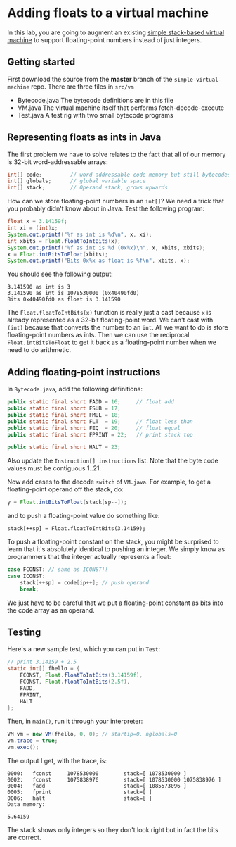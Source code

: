 # Adding floats to a virtual machine

In this lab, you are going to augment an existing [simple stack-based virtual machine](https://github.com/parrt/simple-virtual-machine) to support floating-point numbers instead of just integers.

## Getting started

First download the source from the **master** branch of the `simple-virtual-machine` repo. There are three files in `src/vm`

* Bytecode.java The bytecode definitions are in this file
* VM.java The virtual machine itself that performs fetch-decode-execute
* Test.java  A test rig with two small bytecode programs

## Representing floats as ints in Java

The first problem we have to solve relates to the fact that all of our memory is 32-bit word-addressable arrays:
 
```java
int[] code;         // word-addressable code memory but still bytecodes.
int[] globals;      // global variable space
int[] stack;		// Operand stack, grows upwards
```

How can we store floating-point numbers in an `int[]`? We need a trick that you probably didn't know about in Java. Test the following program:

```java
float x = 3.14159f;
int xi = (int)x;
System.out.printf("%f as int is %d\n", x, xi);
int xbits = Float.floatToIntBits(x);
System.out.printf("%f as int is %d (0x%x)\n", x, xbits, xbits);
x = Float.intBitsToFloat(xbits);
System.out.printf("Bits 0x%x as float is %f\n", xbits, x);
```

You should see the following output:

```
3.141590 as int is 3
3.141590 as int is 1078530000 (0x40490fd0)
Bits 0x40490fd0 as float is 3.141590
```

The `Float.floatToIntBits(x)` function is really just a cast because `x` is already represented as a 32-bit floating-point word. We can't cast with `(int)` because that converts the number to an `int`. All we want to do is store floating-point numbers as ints. Then we can use the reciprocal `Float.intBitsToFloat` to get it back as a floating-point number when we need to do arithmetic.

## Adding floating-point instructions

In `Bytecode.java`, add the following definitions:
 
```java
public static final short FADD = 16;     // float add
public static final short FSUB = 17;
public static final short FMUL = 18;
public static final short FLT  = 19;     // float less than
public static final short FEQ  = 20;     // float equal
public static final short FPRINT = 22;   // print stack top

public static final short HALT = 23;
```

Also update the `Instruction[] instructions` list. Note that the byte code values must be contiguous 1..21.

Now add cases to the decode `switch` of `VM.java`.  For example, to get a floating-point operand off the stack, do:

```java
y = Float.intBitsToFloat(stack[sp--]);
```

and to push a floating-point value do something like:

```
stack[++sp] = Float.floatToIntBits(3.14159);
```

To push a floating-point constant on the stack, you might be surprised to learn that it's absolutely identical to pushing an integer. We simply know as programmers that the integer actually represents a float:

```java
case FCONST: // same as ICONST!!
case ICONST:
	stack[++sp] = code[ip++]; // push operand
	break;
```

We just have to be careful that we put a floating-point constant as bits into the code array as an operand.

## Testing

Here's a new sample test, which you can put in `Test`:
 
```java
// print 3.14159 + 2.5
static int[] fhello = { 
	FCONST, Float.floatToIntBits(3.14159f),
	FCONST, Float.floatToIntBits(2.5f),
	FADD,
	FPRINT,
	HALT
};
```

Then, in `main()`, run it through your interpreter:

```java
VM vm = new VM(fhello, 0, 0); // startip=0, nglobals=0
vm.trace = true;
vm.exec();
```

The output I get, with the trace, is:

```
0000:	fconst     1078530000        stack=[ 1078530000 ]
0002:	fconst     1075838976        stack=[ 1078530000 1075838976 ]
0004:	fadd                         stack=[ 1085573096 ]
0005:	fprint                       stack=[ ]
0006:	halt                         stack=[ ]
Data memory:

5.64159
```

The stack shows only integers so they don't look right but in fact the bits are correct.